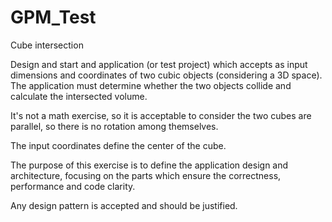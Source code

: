 # GPM_Test

Cube intersection

Design and start and application (or test project) which accepts as input dimensions and coordinates of two cubic objects 
(considering a 3D space). 
The application must determine whether the two objects collide and calculate the intersected volume.

It's not a math exercise, so it is acceptable to consider the two cubes are parallel, so there is no rotation among themselves.

The input coordinates define the center of the cube.

The purpose of this exercise is to define the application design and architecture, focusing on the parts which ensure the correctness,
performance and code clarity. 

Any design pattern is accepted and should be justified.
